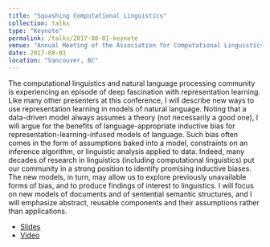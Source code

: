 ```yaml
---
title: "Squashing Computational Linguistics"
collection: talks
type: "Keynote"
permalink: /talks/2017-08-01-keynote
venue: "Annual Meeting of the Association for Computational Linguistics (ACL)"
date: 2017-08-01
location: "Vancouver, BC"
---
```


The computational linguistics and natural language processing community is experiencing an episode of deep fascination with representation learning.  Like many other presenters at this conference, I will describe new ways to use representation learning in models of natural language.  Noting that a data-driven model always assumes a theory (not necessarily a good one), I will argue for the benefits of language-appropriate inductive bias for representation-learning-infused models of language.  Such bias often comes in the form of assumptions baked into a model, constraints on an inference algorithm, or linguistic analysis applied to data.  Indeed, many decades of research in linguistics (including computational linguistics) put our community in a strong position to identify promising inductive biases.  The new models, in turn, may allow us to explore previously unavailable forms of bias, and to produce findings of interest to linguistics.  I will focus on new models of documents and of sentential semantic structures, and I will emphasize abstract, reusable components and their assumptions rather than applications.

* [Slides](https://homes.cs.washington.edu/~nasmith/slides/acl-8-1-17.pdf)
* [Video](https://vimeo.com/234958746)
